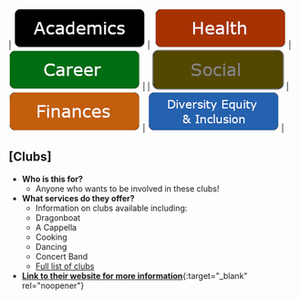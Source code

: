 |<img  alt="" src="">  [![Academics](../images/Buttons/Academics.png)](https://raywoo32.github.io/raywoo32.github.io-waterloo-resources/subpages/academics.html) |  <img  alt="" src=""> [![Health ](../images/Buttons/Health.png)](https://raywoo32.github.io/raywoo32.github.io-waterloo-resources/subpages/health.html) |<img  alt="" src=""> [![Career](../images/Buttons/Career.png)](https://raywoo32.github.io/raywoo32.github.io-waterloo-resources/subpages/career.html) |
|<img  alt="" src=""> [![Social Life](../images/Buttons/selected/Social.png)](https://raywoo32.github.io/raywoo32.github.io-waterloo-resources/subpages/social.html) |  <img  alt="" src=""> [![Finances](../images/Buttons/Finances.png)](https://raywoo32.github.io/raywoo32.github.io-waterloo-resources/subpages/finaces.html) |<img alt="" src=""> [![Human Rights, Equity and Inclusion](../images/Buttons/equity.png)](https://raywoo32.github.io/raywoo32.github.io-waterloo-resources/subpages/equity.html) |



## [Clubs]
- **Who is this for?**
    - Anyone who wants to be involved in these clubs! 
- **What services do they offer?**
    - Information on clubs available including: 
    - Dragonboat 
    - A Cappella 
    - Cooking
    - Dancing 
    - Concert Band
    - [Full list of clubs](https://clubs.wusa.ca/club_listing)
- [**Link to their website for more information**](https://uwaterloo.ca/future-students/student-life/clubs ){:target="_blank" rel="noopener"}

